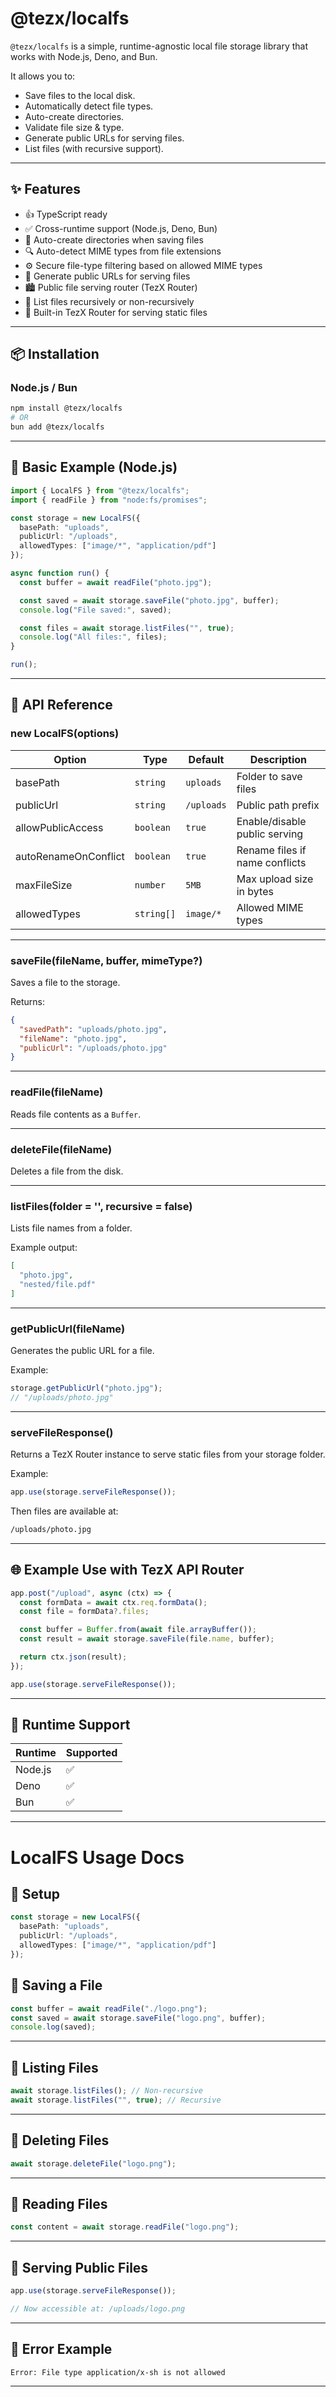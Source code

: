 # @tezx/localfs

`@tezx/localfs` is a simple, runtime-agnostic local file storage library that works with Node.js, Deno, and Bun.

It allows you to:

* Save files to the local disk.
* Automatically detect file types.
* Auto-create directories.
* Validate file size & type.
* Generate public URLs for serving files.
* List files (with recursive support).

---

## ✨ Features

* 👍 TypeScript ready
* ✅ Cross-runtime support (Node.js, Deno, Bun)
* 📁 Auto-create directories when saving files
* 🔍 Auto-detect MIME types from file extensions
* ⚙️ Secure file-type filtering based on allowed MIME types
* 🔗 Generate public URLs for serving files
* 🏙️ Public file serving router (TezX Router)
* 📂 List files recursively or non-recursively
* 🧩 Built-in TezX Router for serving static files

---

## 📦 Installation

### Node.js / Bun

```bash
npm install @tezx/localfs
# OR
bun add @tezx/localfs
```

---

## 🔧 Basic Example (Node.js)

```ts
import { LocalFS } from "@tezx/localfs";
import { readFile } from "node:fs/promises";

const storage = new LocalFS({
  basePath: "uploads",
  publicUrl: "/uploads",
  allowedTypes: ["image/*", "application/pdf"]
});

async function run() {
  const buffer = await readFile("photo.jpg");

  const saved = await storage.saveFile("photo.jpg", buffer);
  console.log("File saved:", saved);

  const files = await storage.listFiles("", true);
  console.log("All files:", files);
}

run();
```

---

## 🔹 API Reference

### new LocalFS(options)

| Option               | Type       | Default    | Description                    |
| -------------------- | ---------- | ---------- | ------------------------------ |
| basePath             | `string`   | `uploads`  | Folder to save files           |
| publicUrl            | `string`   | `/uploads` | Public path prefix             |
| allowPublicAccess    | `boolean`  | `true`     | Enable/disable public serving  |
| autoRenameOnConflict | `boolean`  | `true`     | Rename files if name conflicts |
| maxFileSize          | `number`   | `5MB`      | Max upload size in bytes       |
| allowedTypes         | `string[]` | `image/*`  | Allowed MIME types             |

---

### saveFile(fileName, buffer, mimeType?)

Saves a file to the storage.

Returns:

```json
{
  "savedPath": "uploads/photo.jpg",
  "fileName": "photo.jpg",
  "publicUrl": "/uploads/photo.jpg"
}
```

---

### readFile(fileName)

Reads file contents as a `Buffer`.

---

### deleteFile(fileName)

Deletes a file from the disk.

---

### listFiles(folder = '', recursive = false)

Lists file names from a folder.

Example output:

```json
[
  "photo.jpg",
  "nested/file.pdf"
]
```

---

### getPublicUrl(fileName)

Generates the public URL for a file.

Example:

```ts
storage.getPublicUrl("photo.jpg");
// "/uploads/photo.jpg"
```

---

### serveFileResponse()

Returns a TezX Router instance to serve static files from your storage folder.

Example:

```ts
app.use(storage.serveFileResponse());
```

Then files are available at:

```bash
/uploads/photo.jpg
```

---

## 🌐 Example Use with TezX API Router

```ts
app.post("/upload", async (ctx) => {
  const formData = await ctx.req.formData();
  const file = formData?.files;

  const buffer = Buffer.from(await file.arrayBuffer());
  const result = await storage.saveFile(file.name, buffer);

  return ctx.json(result);
});

app.use(storage.serveFileResponse());
```

---

## 🔹 Runtime Support

| Runtime | Supported |
| ------- | --------- |
| Node.js | ✅         |
| Deno    | ✅         |
| Bun     | ✅         |

---

# LocalFS Usage Docs

## 🔹 Setup

```ts
const storage = new LocalFS({
  basePath: "uploads",
  publicUrl: "/uploads",
  allowedTypes: ["image/*", "application/pdf"]
});
```

## 📂 Saving a File

```ts
const buffer = await readFile("./logo.png");
const saved = await storage.saveFile("logo.png", buffer);
console.log(saved);
```

---

## 🔹 Listing Files

```ts
await storage.listFiles(); // Non-recursive
await storage.listFiles("", true); // Recursive
```

---

## 🔹 Deleting Files

```ts
await storage.deleteFile("logo.png");
```

---

## 🔹 Reading Files

```ts
const content = await storage.readFile("logo.png");
```

---

## 🔹 Serving Public Files

```ts
app.use(storage.serveFileResponse());

// Now accessible at: /uploads/logo.png
```

---

## 🔹 Error Example

```bash
Error: File type application/x-sh is not allowed
```

---
